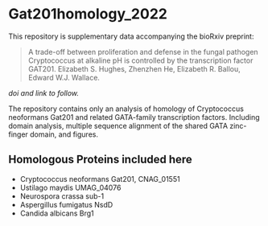# Gat201homology_2022

This repository is supplementary data accompanying the bioRxiv preprint:

> A trade-off between proliferation and defense in the fungal pathogen Cryptococcus at alkaline pH is controlled by the transcription factor GAT201.
> Elizabeth S. Hughes, Zhenzhen He, Elizabeth R. Ballou, Edward W.J. Wallace.

_doi and link to follow._

The repository contains only an analysis of homology of Cryptococcus neoformans Gat201 and related GATA-family transcription factors.
Including domain analysis, multiple sequence alignment of the shared GATA zinc-finger domain, and figures.

## Homologous Proteins included here

* Cryptococcus neoformans Gat201, CNAG_01551
* Ustilago maydis UMAG_04076
* Neurospora crassa sub-1
* Aspergillus fumigatus NsdD
* Candida albicans Brg1
